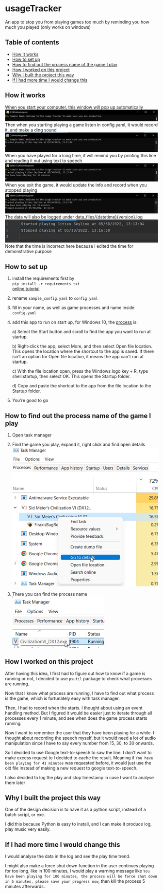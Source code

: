 # usageTracker

An app to stop you from playing games too much by reminding you how much you played
(only works on windows)

## Table of contents

- [How it works](#how-it-works)
- [How to set up](#how-to-set-up)
- [How to find out the process name of the game I play](#how-to-find-out-the-process-name-of-the-game-i-play)
- [How I worked on this project](#how-i-worked-on-this-project)
- [Why I built the project this way](#why-i-built-the-project-this-way)
- [If I had more time I would change this](#if-i-had-more-time-i-would-change-this)

## How it works
When you start your computer, this window will pop up automatically
![img](sample_usage_images/img.png)
Then when you starting playing a game listen in config.yaml, it would record it, and make a ding sound
![img_1](sample_usage_images/img_1.png)
When you have played for a long time, it will remind you by printing this line and reading it out using text to speech
![img_2](sample_usage_images/img_2.png)
When you exit the game, it would update the info and record when you stopped playing
![img_3](sample_usage_images/img_3.png)
The data will also be logged under data_files/{datetime}{version}.log
![img_4](sample_usage_images/img_4.png)
Note that the time is incorrect here because I edited the time for demonstrative purpose

## How to set up
1. install the requirements first by\
`pip install -r requirements.txt`\
[online tutorial](https://note.nkmk.me/en/python-pip-install-requirements/)
   
2. rename `sample_config.yaml` to `config.yaml`

3. fill in your name, as well as game processes and name inside `config.yaml`

4. add this app to run on start up, for Windows 10, the [process](https://support.microsoft.com/en-us/windows/add-an-app-to-run-automatically-at-startup-in-windows-10-150da165-dcd9-7230-517b-cf3c295d89dd) is:

    a) Select the Start  button and scroll to find the app you want to run at startup.

    b) Right-click the app, select More, and then select Open file location. This opens the location where the shortcut to the app is saved. If there isn't an option for Open file location, it means the app can't run at startup.

    c) With the file location open, press the Windows logo key  + R, type shell:startup, then select OK. This opens the Startup folder.

    d) Copy and paste the shortcut to the app from the file location to the Startup folder.

5. You're good to go

## How to find out the process name of the game I play

1. Open task manager

2. Find the game you play, expand it, right click and find open details
![img_5](sample_usage_images/img_5.png)
   
3. There you can find the process name
![img_6](sample_usage_images/img_6.png)

## How I worked on this project

After having this idea, I first had to figure out how to know if a game is running or not, I decided to use `psutil` package to check what processes are running.

Now that I know what process are running, I have to find out what process is the game, which is fortunately easy with task manager.

Then, I had to record when the starts. I thought about using an event handling method. But I figured it would be easier just to iterate through all processes every 1 minute, and see when does the game process starts running.

Now I want to remember the user that they have been playing for a while. I thought about recording the speech myself, but it would need a lot of audio manipulation since I have to say every number from 15, 30, to 30 onwards.

So I decided to use Google text-to-speech to saw the line. I don't want to make excess request to I decided to cache the result. Meaning if `You have been playing for 41 minutes` was requested before, it would just use the old file instead of making a new request to google text-to-speech.

I also decided to log the play and stop timestamp in case I want to analyse them later

## Why I built the project this way

One of the design decision is to have it as a python script, instead of a batch script, or exe.

I did this because Python is easy to install, and I can make it produce log, play music very easily.

## If I had more time I would change this

I would analyse the data in the log and see the play time trend.

I might also make a force shut down function in the user continues playing for too long, like in 100 minutes, I would play a warning message like `You have been playing for 100 minutes, the process will be force shut down in 5 minutes, please save your progress now`, then kill the process 5 minutes afterwards.